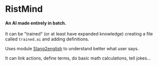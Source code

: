 # RistMind
#### An AI made entirely in batch.  
It can be "trained" (or at least have expanded knowledge) creating a file called `trained.ai` and adding definitions.

Uses module [Slang2english](https://github.com/anic17/slang2english) to understand better what user says.

It can link actions, define terms, do basic math calculations, tell jokes...
